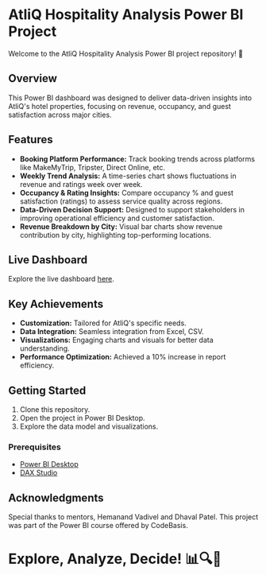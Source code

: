 # AtliQ Hospitality Analysis Power BI Project

Welcome to the AtliQ Hospitality Analysis Power BI project repository! 🚀

## Overview
This Power BI dashboard was designed to deliver data-driven insights into AtliQ's hotel properties, focusing on revenue, occupancy, and guest satisfaction across major cities.

## Features
- **Booking Platform Performance:** Track booking trends across platforms like MakeMyTrip, Tripster, Direct Online, etc.
- **Weekly Trend Analysis:** A time-series chart shows fluctuations in revenue and ratings week over week.
- **Occupancy & Rating Insights:** Compare occupancy % and guest satisfaction (ratings) to assess service quality across regions.
- **Data-Driven Decision Support:** Designed to support stakeholders in improving operational efficiency and customer satisfaction.
- **Revenue Breakdown by City:** Visual bar charts show revenue contribution by city, highlighting top-performing locations.
 
## Live Dashboard
Explore the live dashboard [here](https://app.powerbi.com/groups/11080d03-c94a-4a66-9f4c-9b708ea114e7/reports/6da7f859-963c-4619-987b-758d17137c5d/959472ba9492d31b5997?experience=power-bi).

## Key Achievements
- **Customization:** Tailored for AtliQ's specific needs.
- **Data Integration:** Seamless integration from Excel, CSV.
- **Visualizations:** Engaging charts and visuals for better data understanding.
- **Performance Optimization:** Achieved a 10% increase in report efficiency.

## Getting Started
1. Clone this repository.
2. Open the project in Power BI Desktop.
3. Explore the data model and visualizations.

### Prerequisites
- [Power BI Desktop](https://powerbi.microsoft.com/desktop/)
- [DAX Studio](https://daxstudio.org/)

## Acknowledgments
Special thanks to mentors, Hemanand Vadivel and Dhaval Patel. This project was part of the Power BI course offered by CodeBasis.

# Explore, Analyze, Decide! 📊🔍🚀
